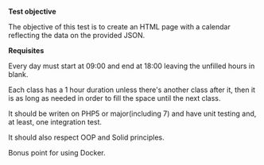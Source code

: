 **Test objective**

The objective of this test is to create an HTML page with a calendar reflecting the data
on the provided JSON.

**Requisites**

Every day must start at 09:00 and end at 18:00 leaving the unfilled hours in blank.

Each class has a 1 hour duration unless there's another class after it, then it is as long
as needed in order to fill the space until the next class.

It should be writen on PHP5 or major(including 7) and have unit testing and, at least, one 
integration test.

It should also respect OOP and Solid principles.

Bonus point for using Docker. 
